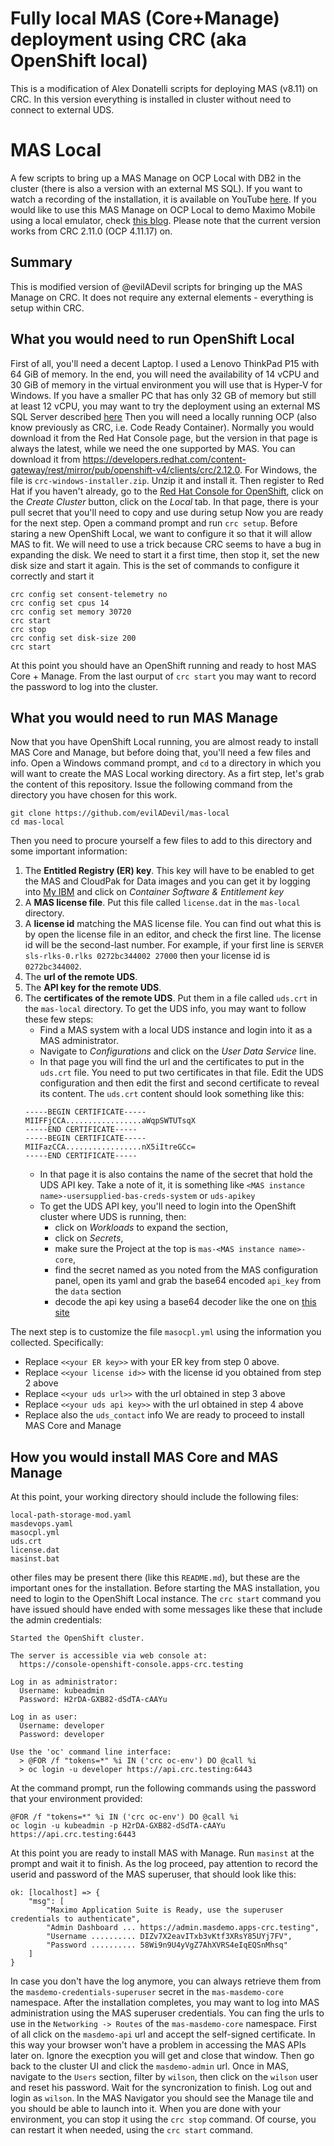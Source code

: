 # Fully local MAS (Core+Manage) deployment using CRC (aka OpenShift local)

This is a modification of Alex Donatelli scripts for deploying MAS (v8.11) on CRC. In this version everything is installed in cluster without need to connect to external UDS.


# MAS Local
 A few scripts to bring up a MAS Manage on OCP Local with DB2 in the cluster (there is also a version with an external MS SQL). If you want to watch a recording of the installation, it is available on YouTube [here](https://youtu.be/LrbPGrxxAvo). If you would like to use this MAS Manage on OCP Local to demo Maximo Mobile using a local emulator, check [this blog](https://community.ibm.com/community/user/asset-facilities/blogs/alex-donatelli/2022/12/22/maximo-mobile-demo-env-connected-to-manage-local).
 Please note that the current version works from CRC 2.11.0 (OCP 4.11.17) on.

## Summary
This is modified version of @evilADevil scripts for bringing up the MAS Manage on CRC. It does not require any external elements - everything is setup within CRC.

## What you would need to run OpenShift Local
First of all, you'll need a decent Laptop. I used a Lenovo ThinkPad P15 with 64 GiB of memory. In the end, you will need the availability of 14 vCPU and 30 GiB of memory in the virtual environment you will use that is Hyper-V for Windows.
If you have a smaller PC that has only 32 GB of memory but still at least 12 vCPU, you may want to try the deployment using an external MS SQL Server described [here](https://github.com/evilADevil/mas-local/tree/main/mssql)
Then you will need a locally running OCP (also know previously as CRC, i.e. Code Ready Container). Normally you would download it from the Red Hat Console page, but the version in that page is always the latest, while we need the one supported by MAS. You can download it from https://developers.redhat.com/content-gateway/rest/mirror/pub/openshift-v4/clients/crc/2.12.0. For Windows, the file is `crc-windows-installer.zip`. Unzip it and install it. Then register to Red Hat if you haven't already, go to the [Red Hat Console for OpenShift](https://console.redhat.com/openshift), click on the *Create Cluster* button, click on the *Local* tab. In that page, there is your pull secret that you'll need to copy and use during setup
Now you are ready for the next step. Open a command prompt and run `crc setup`. Before staring a new OpenShift Local, we want to configure it so that it will allow MAS to fit. We will need to use a trick because CRC seems to have a bug in expanding the disk. We need to start it a first time, then stop it, set the new disk size and start it again.
This is the set of commands to configure it correctly and start it
```
crc config set consent-telemetry no
crc config set cpus 14
crc config set memory 30720
crc start
crc stop
crc config set disk-size 200
crc start
```
At this point you should have an OpenShift running and ready to host MAS Core + Manage. From the last ourput of `crc start` you may want to record the password to log into the cluster.

## What you would need to run MAS Manage
Now that you have OpenShift Local running, you are almost ready to install MAS Core and Manage, but before doing that, you'll need a few files and info.
Open a Windows command prompt, and `cd` to a directory in which you will want to create the MAS Local working directory.
As a firt step, let's grab the content of this repository. Issue the following command from the directory you have chosen for this work.
```
git clone https://github.com/evilADevil/mas-local
cd mas-local
```
Then you need to procure yourself a few files to add to this directory and some important information:
1. The **Entitled Registry (ER) key**. This key will have to be enabled to get the MAS and CloudPak for Data images and you can get it by logging into [My IBM](https://myibm.ibm.com/dashboard/) and click on *Container Software & Entitlement key*
2. A **MAS license file**. Put this file called `license.dat` in the `mas-local` directory.
3. A **license id** matching the MAS license file. You can find out what this is by open the license file in an editor, and check the first line. The license id will be the second-last number. For example, if your first line is `SERVER sls-rlks-0.rlks 0272bc344002 27000` then your license id is `0272bc344002`.
4. The **url of the remote UDS**.
5. The **API key for the remote UDS**.
6. The **certificates of the remote UDS**. Put them in a file called `uds.crt` in the `mas-local` directory.
	To get the UDS info, you may want to follow these few steps:
	- Find a MAS system with a local UDS instance and login into it as a MAS administrator.
	- Navigate to *Configurations* and click on the *User Data Service* line.
	- In that page you will find the url and the certificates to put in the `uds.crt` file. You need to put two certificates in that file. Edit the UDS configuration and then edit the first and second certificate to reveal its content. The `uds.crt` content should look something like this:
	```
	-----BEGIN CERTIFICATE-----
	MIIFFjCCA.................aWqpSWTUTsqX
	-----END CERTIFICATE-----
	-----BEGIN CERTIFICATE-----
	MIIFazCCA.................nX5iItreGCc=
	-----END CERTIFICATE-----
	```
	- In that page it is also contains the name of the secret that hold the UDS API key. Take a note of it, it is something like `<MAS instance name>-usersupplied-bas-creds-system` or `uds-apikey`
	- To get the UDS API key, you'll need to login into the OpenShift cluster where UDS is running, then:
	  - click on *Workloads* to expand the section,
	  - click on *Secrets*,
	  - make sure the Project at the top is `mas-<MAS instance name>-core`,
	  - find the secret named as you noted from the MAS configuration panel, open its yaml and grab the base64 encoded `api_key` from the `data` section
	  - decode the api key using a base64 decoder like the one on [this site](https://www.base64decode.org/)

The next step is to customize the file `masocpl.yml` using the information you collected. Specifically:
- Replace `<<your ER key>>` with your ER key from step 0 above.
- Replace `<<your license id>>` with the license id you obtained from step 2 above
- Replace `<<your uds url>>` with the url obtained in step 3 above
- Replace `<<your uds api key>>` with the url obtained in step 4 above
- Replace also the `uds_contact` info
We are ready to proceed to install MAS Core and Manage

## How you would install MAS Core and MAS Manage
At this point, your working directory should include the following files:
```
local-path-storage-mod.yaml
masdevops.yaml
masocpl.yml
uds.crt
license.dat
masinst.bat
```
other files may be present there (like this `README.md`), but these are the important ones for the installation.
Before starting the MAS installation, you need to login to the OpenShift Local instance. The `crc start` command you have issued should have ended with some messages like these that include the admin credentials:
```
Started the OpenShift cluster.

The server is accessible via web console at:
  https://console-openshift-console.apps-crc.testing

Log in as administrator:
  Username: kubeadmin
  Password: H2rDA-GXB82-dSdTA-cAAYu

Log in as user:
  Username: developer
  Password: developer

Use the 'oc' command line interface:
  > @FOR /f "tokens=*" %i IN ('crc oc-env') DO @call %i
  > oc login -u developer https://api.crc.testing:6443
```
At the command prompt, run the following commands using the password that your environment provided:
```
@FOR /f "tokens=*" %i IN ('crc oc-env') DO @call %i
oc login -u kubeadmin -p H2rDA-GXB82-dSdTA-cAAYu https://api.crc.testing:6443
```
At this point you are ready to install MAS with Manage. Run `masinst` at the prompt and wait it to finish.
As the log proceed, pay attention to record the userid and password of the MAS superuser, that should look like this:
```
ok: [localhost] => {
    "msg": [
        "Maximo Application Suite is Ready, use the superuser credentials to authenticate",
        "Admin Dashboard ... https://admin.masdemo.apps-crc.testing",
        "Username .......... DIZv7X2eavITxb3vKtf3XRsY85UYj7FV",
        "Password .......... 58Wi9n9U4yVgZ7AhXVRS4eIqEQSnMhsq"
    ]
}
```
In case you don't have the log anymore, you can always retrieve them from the `masdemo-credentials-superuser` secret in the `mas-masdemo-core` namespace.
After the installation completes, you may want to log into MAS administration using the MAS superuser credentials. You can fing the urls to use in the `Networking -> Routes` of the `mas-masdemo-core` namespace. First of all click on the `masdemo-api` url and accept the self-signed certificate. In this way your browser won't have a problem in accessing the MAS APIs later on. Ignore the execption you will get and close that window. Then go back to the cluster UI and click the `masdemo-admin` url. Once in MAS, navigate to the `Users` section, filter by `wilson`, then click on the `wilson` user and reset his password. Wait for the syncronization to finish. Log out and login as `wilson`. In the MAS Navigator you should see the Manage tile and you should be able to launch into it.
When you are done with your environment, you can stop it using the `crc stop` command. Of course, you can restart it when needed, using the `crc start` command.
